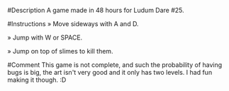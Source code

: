 #Description
A game made in 48 hours for Ludum Dare #25.


#Instructions
» Move sideways with A and D.

» Jump with W or SPACE.

» Jump on top of slimes to kill them.


#Comment
This game is not complete, and such the probability of having bugs is big, the art
isn't very good and it only has two levels. I had fun making it though. :D
